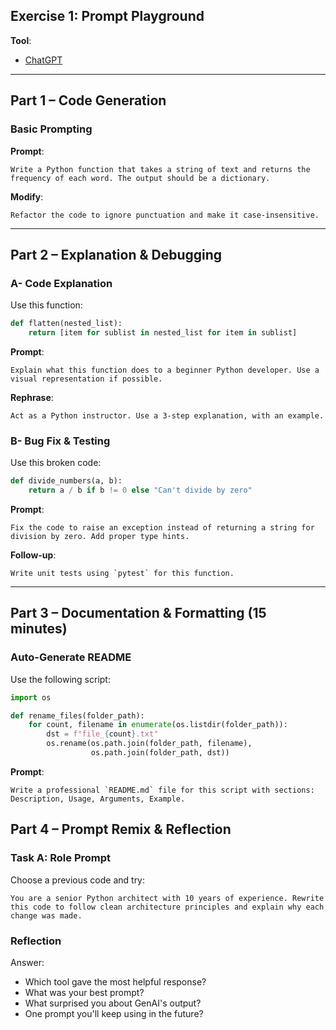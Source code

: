 
## Exercise 1: Prompt Playground 



**Tool**: 
- [ChatGPT](https://chat.openai.com/)

---

## Part 1 – Code Generation 

### Basic Prompting

**Prompt**:
```
Write a Python function that takes a string of text and returns the frequency of each word. The output should be a dictionary.
```

**Modify**:
```
Refactor the code to ignore punctuation and make it case-insensitive.
```



---

## Part 2 – Explanation & Debugging 

### A- Code Explanation

Use this function:
```python
def flatten(nested_list):
    return [item for sublist in nested_list for item in sublist]
```

**Prompt**:
```
Explain what this function does to a beginner Python developer. Use a visual representation if possible.
```

**Rephrase**:
```
Act as a Python instructor. Use a 3-step explanation, with an example.
```

### B- Bug Fix & Testing

Use this broken code:
```python
def divide_numbers(a, b):
    return a / b if b != 0 else "Can't divide by zero"
```

**Prompt**:
```
Fix the code to raise an exception instead of returning a string for division by zero. Add proper type hints.
```

**Follow-up**:
```
Write unit tests using `pytest` for this function.
```

---

## Part 3 – Documentation & Formatting (15 minutes)

### Auto-Generate README

Use the following script:
```python
import os

def rename_files(folder_path):
    for count, filename in enumerate(os.listdir(folder_path)):
        dst = f"file_{count}.txt"
        os.rename(os.path.join(folder_path, filename),
                  os.path.join(folder_path, dst))
```

**Prompt**:
```
Write a professional `README.md` file for this script with sections: Description, Usage, Arguments, Example.
```


## Part 4 – Prompt Remix & Reflection

### Task A: Role Prompt

Choose a previous code and try:
```
You are a senior Python architect with 10 years of experience. Rewrite this code to follow clean architecture principles and explain why each change was made.
```

### Reflection

Answer:
- Which tool gave the most helpful response?
- What was your best prompt?
- What surprised you about GenAI's output?
- One prompt you'll keep using in the future?


